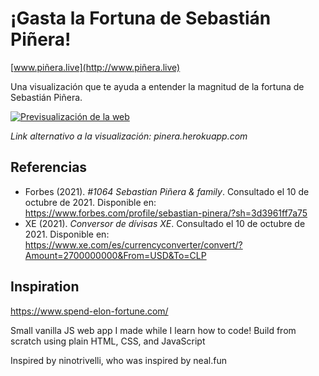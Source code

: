 # ¡Gasta la Fortuna de Sebastián Piñera!

[www.piñera.live](http://www.piñera.live)


Una visualización que te ayuda a entender la magnitud de la fortuna de Sebastián Piñera.

[![Previsualización de la web](https://i.imgur.com/Ybj3ZRf.png)](http://www.piñera.live)

*Link alternativo a la visualización: pinera.herokuapp.com*

## Referencias

- Forbes (2021). _#1064 Sebastian Piñera & family_. Consultado el 10 de octubre de 2021. Disponible en: https://www.forbes.com/profile/sebastian-pinera/?sh=3d3961ff7a75
- XE (2021). _Conversor de dívisas XE_. Consultado el 10 de octubre de 2021. Disponible en: https://www.xe.com/es/currencyconverter/convert/?Amount=2700000000&From=USD&To=CLP

## Inspiration

https://www.spend-elon-fortune.com/

Small vanilla JS web app I made while I learn how to code!
Build from scratch using plain HTML, CSS, and JavaScript


Inspired by ninotrivelli, who was inspired by neal.fun

